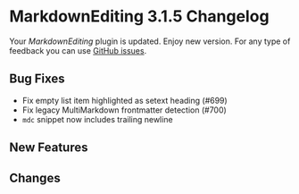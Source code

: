 # MarkdownEditing 3.1.5 Changelog

Your _MarkdownEditing_ plugin is updated. Enjoy new version. For any type of
feedback you can use [GitHub issues][issues].

## Bug Fixes

* Fix empty list item highlighted as setext heading (#699)
* Fix legacy MultiMarkdown frontmatter detection (#700)
* `mdc` snippet now includes trailing newline

## New Features

## Changes

[issues]: https://github.com/SublimeText-Markdown/MarkdownEditing/issues
